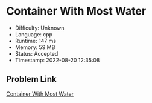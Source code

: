 # Container With Most Water

- Difficulty: Unknown
- Language: cpp
- Runtime: 147 ms
- Memory: 59 MB
- Status: Accepted
- Timestamp: 2022-08-20 12:35:08

## Problem Link
[Container With Most Water](https://leetcode.com/problems/container-with-most-water)

